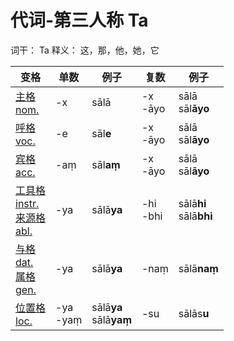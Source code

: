 # 代词-第三人称 Ta

词干： Ta
释义： 这，那，他，她，它


| 变格 | 单数 | 例子 |复数 | 例子 |
| --- | ----- | ------ |---- | ---- |
| [主格<br>nom.](nom.md) | -x | sālā |-x<br>-āyo  |sālā<br>sāl**āyo** |
| [呼格<br>voc.](voc.md) |-e  | sāl**e** |-x<br>-āyo  |sālā<br>sāl**āyo**  |
| [宾格<br>acc.](acc.md) | -aṃ |sāl**aṃ**  |-x<br>-āyo  |sālā<br>sāl**āyo**  |
| [工具格<br>instr.](instr.md) <br>[来源格<br>abl.](abl.md)|-ya |sālā**ya**  |-hi<br>-bhi  |sālā**hi**<br>sālā**bhi**  |
|[与格<br>dat.](dat.md)<br> [属格<br>gen.](gen.md) |-ya  |sālā**ya**  |-naṃ  |sālā**naṃ**  |
| [位置格<br>loc.](loc.md) |-ya<br>-yaṃ  |sālā**ya**<br>sālā**yaṃ**  |-su  |sālās**u**  |